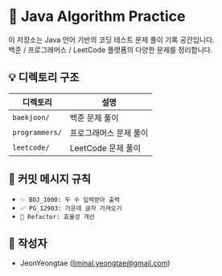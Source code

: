 # 🧠 Java Algorithm Practice

이 저장소는 Java 언어 기반의 코딩 테스트 문제 풀이 기록 공간입니다.  
백준 / 프로그래머스 / LeetCode 플랫폼의 다양한 문제를 정리합니다.

## 💡 디렉토리 구조

| 디렉토리 | 설명 |
|----------|------|
| `baekjoon/` | 백준 문제 풀이 |
| `programmers/` | 프로그래머스 문제 풀이 |
| `leetcode/` | LeetCode 문제 풀이 |

## 📌 커밋 메시지 규칙

- `✨ BOJ_1000: 두 수 입력받아 출력`
- `✅ PG_12903: 가운데 글자 가져오기`
- `🔧 Refactor: 효율성 개선`

## 🧪 작성자

- JeonYeongtae (liminal.yeongtae@gmail.com)

